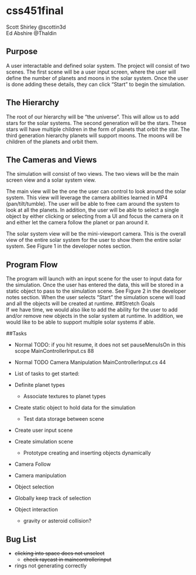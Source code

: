 # css451final
Scott Shirley @scottin3d  
Ed Abshire @Thaldin  

## Purpose    
A user interactable and defined solar system.  The project will consist of two scenes.  The first scene will be a user input screen, where the user will define the number of planets and moons in the solar system.  Once the user is done adding these details, they can click “Start” to begin the simulation.

## The Hierarchy    
The root of our hierarchy will be “the universe”.  This will allow us to add stars for the solar systems. The second generation will be the stars.  These stars will have multiple children in the form of planets that orbit the star. The third generation hierarchy planets will support moons.  The moons will be children of the planets and orbit them.

## The Cameras and Views    
The simulation will consist of two views. The two views will be the main screen view and a solar system view.

The main view will be the one the user can control to look around the solar system.  This view will leverage the camera abilities learned in MP4 (pan/tilt/tumble).  The user will be able to free cam around the system to look at all the planets.  In addition, the user will be able to select a single object by either clicking or selecting from a UI and focus the camera on it and either let the camera follow the planet or pan around it.

The solar system view will be the mini-viewport camera.  This is the overall view of the entire solar system for the user to show them the entire solar system.  See Figure 1 in the developer notes section.

## Program Flow  
The program will launch with an input scene for the user to input data for the simulation.  Once the user has entered the data, this will be stored in a static object to pass to the simulation scene.  See Figure 2 in the developer notes section.
When the user selects “Start” the simulation scene will load and all the objects will be created at runtime.
##Stretch Goals  
If we have time, we would also like to add the ability for the user to add and/or remove new objects in the solar system at runtime.  In addition, we would like to be able to support multiple solar systems if able.

##Tasks  
- Normal	TODO: if you hit resume, it does not set pauseMenuIsOn in this scope	MainControllerInput.cs	88  
- Normal	TODO Camera Manipulation												MainControllerInput.cs	44  

- List of tasks to get started:
- Definite planet types
	- Associate textures to planet types
- Create static object to hold data for the simulation
	- Test data storage between scene
- Create user input scene
- Create simulation scene
	- Prototype creating and inserting objects dynamically
- Camera Follow
- Camera manipulation
- Object selection
- Globally keep track of selection
- Object interaction 
	- gravity or asteroid collision?

## Bug List
- ~~clicking into space does not unselect~~
	- ~~check raycast in maincontrollerinput~~
- rings not generating correctly